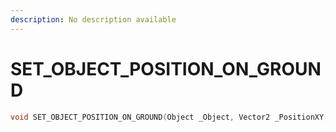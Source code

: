 ```yaml
---
description: No description available 
---
```


# SET_OBJECT_POSITION_ON_GROUND

```cpp
void SET_OBJECT_POSITION_ON_GROUND(Object _Object, Vector2 _PositionXY, float _PositionZ);
```